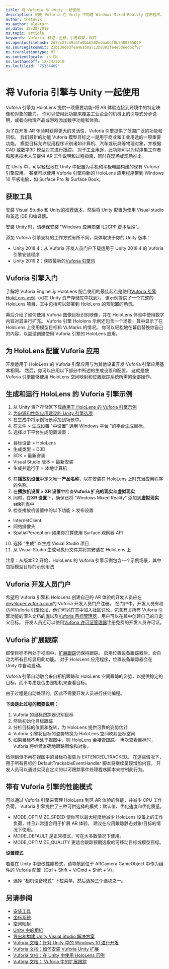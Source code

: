 ```yaml
---
title: 将 Vuforia 与 Unity 一起使用
description: 利用 Vuforia 在 Unity 中构建 Windows Mixed Reality 应用程序。
author: thetuvix
ms.author: alexturn
ms.date: 12/20/2019
ms.topic: article
keywords: Vuforia，标记，坐标，引用框架，跟踪
ms.openlocfilehash: 2d7cc27cd9a5fe9bb6502edaa6df0b7a80755049
ms.sourcegitcommit: 23b130d03fea46a50a712b8301fe4e5deed6cf9c
ms.translationtype: MT
ms.contentlocale: zh-CN
ms.lasthandoff: 12/24/2019
ms.locfileid: "75334469"
---
```

# <a name="using-vuforia-engine-with-unity"></a>将 Vuforia 引擎与 Unity 一起使用

Vuforia 引擎为 HoloLens 提供一项重要功能–将 AR 体验连接到环境中的特定映像和对象的能力。 你可以使用此功能来覆盖工业企业的机械上的引导式分步说明，或者向物理产品或游戏添加数字功能和体验。

为了在开发 AR 体验时获得更大的灵活性，Vuforia 引擎提供了范围广泛的功能和目标。 我们最新的功能 Vuforia 模型目标之一是用于商业和工业用途的一项重要功能。 模型目标允许应用程序识别诸如计算机、汽车或玩具等物理对象，并根据 CAD 或数字3D 模型对其进行跟踪。 对于工业用途，此功能可以为程序集工作者和服务技术人员提供 AR 工作说明和过程指南，同时在现场或现场推出。

在 Unity 中，可以轻松地在 Unity 中配置为手机和平板电脑构建的现有 Vuforia 引擎应用。 甚至可以使用 Vuforia 引擎将新的 HoloLens 应用程序带到 Windows 10 平板电脑，如 Surface Pro 和 Surface Book。


## <a name="get-the-tools"></a>获取工具

安装 Visual Studio 和 Unity[的推荐版本](install-the-tools.md)，然后将 Unity 配置为使用 Visual studio 和首选 IDE 和编译器。 

安装 Unity 时，请确保安装 "Windows 应用商店 IL2CPP 脚本后端"。

添加 Vuforia 引擎支持的工作方式有所不同，具体取决于你的 Unity 版本：
*   Unity 2018.4：从 Vuforia 开发人员门户下载适用于 Unity 2018.4 的 Vuforia 引擎安装程序
*   Unity 2019.2：获取最新的[Vuforia 引擎包](https://library.vuforia.com/content/vuforia-library/en/articles/Solution/vuforia-engine-package-hosting-for-unity.html) 

## <a name="getting-started-with-vuforia-engine"></a>Vuforia 引擎入门

了解将 Vuforia Engine 与 HoloLens 配合使用的最佳起点是使用[Vuforia 引擎 HoloLens 示例](https://assetstore.unity.com/packages/templates/packs/vuforia-hololens-sample-101553)（可在 Unity 资产存储库中找到）。 该示例提供了一个完整的 HoloLens 项目，其中包括可以部署到 HoloLens 的预配置的场景。

幕后介绍了如何使用 Vuforia 图像目标识别映像，并在 HoloLens 体验中使用数字内容对其进行扩充。 Vuforia 引擎 Hololens 示例还包含一个场景，其中显示了在 HoloLens 上使用模型目标和 VuMarks 的情况。 你可以轻松地在幕后替换你自己的内容，以尝试创建使用 Vuforia 引擎的 HoloLens 应用。



## <a name="configuring-a-vuforia-app-for-hololens"></a>为 HoloLens 配置 Vuforia 应用

开发适用于 HoloLens 的 Vuforia 引擎应用与为其他设备开发 Vuforia 引擎应用基本相同。 然后，你可以应用以下部分中所述的生成设置和配置。 这就是使 Vuforia 引擎能够使用 HoloLens 空间映射和位置跟踪系统所需的全部操作。

## <a name="build-and-run-the-vuforia-engine-sample-for-hololens"></a>生成和运行 HoloLens 的 Vuforia 引擎示例
1.  从 Unity 资产存储区下载[适用于 HoloLens 的 Vuforia 引擎示例](https://assetstore.unity.com/packages/templates/packs/vuforia-hololens-sample-101553)
2.  [为电源和性能应用建议的 Unity 引擎选项](performance-recommendations-for-unity.md)
3.  在生成中将示例场景添加到场景中。
4.  在文件 > 生成设置 "中设置" 通用 Windows 平台 "的平台生成目标。
5.  选择以下平台生成配置设置： 
   * 目标设备 = HoloLens
   * 生成类型 = D3D
   * SDK = 最新安装
   * Visual Studio 版本 = 最新安装
   * 生成并运行于 = 本地计算机
6.  在**播放机设置**中定义唯一**产品名称**，以在安装在 HoloLens 上时充当应用程序的名称。
7.  在**播放机设置 > XR 设置**中检查**Vuforia 扩充的现实**和**虚拟现实**
8.  同时，在**XR 设置**下，确保已将 "Windows Mixed Reality" 添加到**虚拟现实 sdk**列表中
9.  检查播放机设置中的以下功能 > 发布设置 
   * InternetClient
   * 网络摄像头
   * SpatialPerception-如果你打算使用 Surface 观察器 API
10. 选择 "生成" 以生成 Visual Studio 项目
11. 从 Visual Studio 生成可执行文件并将其安装在 HoloLens 上

注意：从版本7.2 开始，HoloLens 的 Vuforia 引擎示例包含一个示例场景，其中包括模型目标的示例用法

## <a name="the-vuforia-developer-portal"></a>Vuforia 开发人员门户

希望用 Vuforia 引擎和 HoloLens 创建自己的 AR 体验的开发人员应在[developer.vuforia.com](https://developer.vuforia.com/)的 Vuforia 开发人员门户注册。 在门户中，开发人员有权访问[Vuforia 引擎论坛](https://developer.vuforia.com/forum)，他们可以在其中加入社区讨论、包含有关所有 Vuforia 引擎功能的深入文档的[库](https://library.vuforia.com/)以及[Vuforia 目标管理器](https://developer.vuforia.com/target-manager)，用户可以在其中创建自己的自定义目标。 开发人员还可以使用[Vuforia 许可证管理器](https://developer.vuforia.com/license-manager)注册免费的开发人员许可证。

## <a name="extended-tracking-with-vuforia"></a>Vuforia 扩展跟踪

即使目标不再处于视图中，[扩展跟踪](https://library.vuforia.com/articles/Training/Extended-Tracking)仍保持跟踪。 启用位置设备跟踪器后，会自动为所有目标启用此功能。 对于 HoloLens 应用程序，位置设备跟踪器会在 Unity 中自动启动。

Vuforia 引擎自动融合来自相机跟踪和 HoloLens 空间跟踪的姿势，以提供稳定的目标，而不考虑是否由照相机来查看目标。

由于过程是自动处理的，因此不需要开发人员进行任何编程。


**下面是此过程的概要说明：**
1. Vuforia 的目标跟踪器识别目标
2. 然后初始化目标跟踪
3. 分析目标的位置和旋转，为 HoloLens 提供可靠的姿势估计
4. Vuforia 引擎将目标的姿势转换为 HoloLens 空间映射坐标空间
5. 如果目标不再处于视图中，则 HoloLens 会接管跟踪。 再次查看目标时，Vuforia 将继续准确地跟踪图像和对象。

检测到但不再在视图中的目标将报告为 EXTENDED_TRACKED。 在这些情况下，用于所有目标的 DefaultTrackableEventHandler 脚本将继续呈现增加内容。 开发人员可以通过实现自定义的以可跟踪事件处理程序脚本来控制此行为。


## <a name="performance-mode-with-vuforia-engine"></a>带有 Vuforia 引擎的性能模式 

可以通过 Vuforia 引擎来管理 HoloLens 到区 AR 体验的性能，并减少 CPU 工作负荷。 Vuforia 引擎提供了三种可供选择的模式：默认值、优化速度和优化质量。 

*   MODE_OPTIMIZE_SPEED 使你可以最大程度地减少 HoloLens 设备上的工作负荷，并且非常适合用于扩展 AR 体验。 建议在应用跟踪静态对象/目标的情况下使用。
*   MODE_DEFAULT 是正常模式，可在大多数情况下使用。
*   MODE_OPTIMIZE_QUALITY 更适合跟踪预期选取的可移动目标或模型目标。

**设置模式**

若要在 Unity 中更改性能模式，请导航到位于 ARCamera GameObject 中作为组件的 Vuforia 配置（Ctrl + Shift + V/Cmd + Shift + V）。 
*   选择 "相机设备模式" 下拉菜单，然后选择三个选项之一。


## <a name="see-also"></a>另请参阅
* [安装工具](install-the-tools.md)
* [坐标系统](coordinate-systems.md)
* [空间映射](spatial-mapping.md)
* [Unity 中的相机](camera-in-unity.md)
* [导出和构建 Unity Visual Studio 解决方案](exporting-and-building-a-unity-visual-studio-solution.md)
* [Vuforia 文档：针对 Unity 中的 Windows 10 进行开发](https://library.vuforia.com/articles/Solution/Developing-for-Windows-10-in-Unity)
* [Vuforia 文档：如何安装 Vuforia Unity 扩展](https://library.vuforia.com/articles/Solution/Installing-the-Unity-Extension)
* [Vuforia 文档：在 Unity 中使用 HoloLens 示例](https://library.vuforia.com/articles/Solution/Working-with-the-HoloLens-sample-in-Unity)
* [Vuforia 文档： Vuforia 中的扩展跟踪](https://library.vuforia.com/articles/Training/Extended-Tracking)
